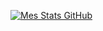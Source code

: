 [![Mes Stats GitHub](https://github-readme-stats.vercel.app/api?username=gouteuxchristophe)](https://github.com/gouteuxchristophe/github-readme-stats)
